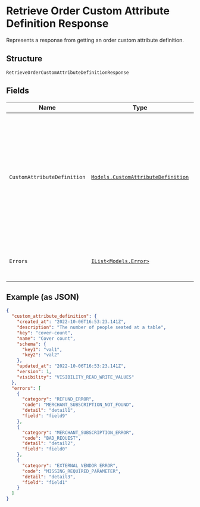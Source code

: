 
# Retrieve Order Custom Attribute Definition Response

Represents a response from getting an order custom attribute definition.

## Structure

`RetrieveOrderCustomAttributeDefinitionResponse`

## Fields

| Name | Type | Tags | Description |
|  --- | --- | --- | --- |
| `CustomAttributeDefinition` | [`Models.CustomAttributeDefinition`](../../doc/models/custom-attribute-definition.md) | Optional | Represents a definition for custom attribute values. A custom attribute definition<br>specifies the key, visibility, schema, and other properties for a custom attribute. |
| `Errors` | [`IList<Models.Error>`](../../doc/models/error.md) | Optional | Any errors that occurred during the request. |

## Example (as JSON)

```json
{
  "custom_attribute_definition": {
    "created_at": "2022-10-06T16:53:23.141Z",
    "description": "The number of people seated at a table",
    "key": "cover-count",
    "name": "Cover count",
    "schema": {
      "key1": "val1",
      "key2": "val2"
    },
    "updated_at": "2022-10-06T16:53:23.141Z",
    "version": 1,
    "visibility": "VISIBILITY_READ_WRITE_VALUES"
  },
  "errors": [
    {
      "category": "REFUND_ERROR",
      "code": "MERCHANT_SUBSCRIPTION_NOT_FOUND",
      "detail": "detail1",
      "field": "field9"
    },
    {
      "category": "MERCHANT_SUBSCRIPTION_ERROR",
      "code": "BAD_REQUEST",
      "detail": "detail2",
      "field": "field0"
    },
    {
      "category": "EXTERNAL_VENDOR_ERROR",
      "code": "MISSING_REQUIRED_PARAMETER",
      "detail": "detail3",
      "field": "field1"
    }
  ]
}
```

